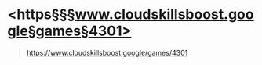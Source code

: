 
# <https§§§www.cloudskillsboost.google§games§4301>
> <https://www.cloudskillsboost.google/games/4301>
        